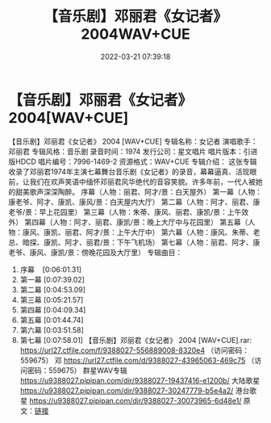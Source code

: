 ﻿---
title: 【音乐剧】邓丽君《女记者》2004WAV+CUE
date: 2022-03-21 07:39:18
categories: WAV车载音乐、镜像
tags: 华语中文
---
# 【音乐剧】邓丽君《女记者》2004[WAV+CUE]

【音乐剧】邓丽君《女记者》 2004 [WAV+CUE]
专辑名称：女记者
演唱歌手：邓丽君
专辑风格：音乐剧
录音时间：1974
发行公司：星文唱片
唱片版本：引进版HDCD
唱片编号：7996-1469-2
资源格式：WAV+CUE
专辑介绍：
这张专辑收录了邓丽君1974年主演七幕舞台音乐剧《女记者》的录音，幕幕逼真、活现眼前，让我们在欢声笑语中缅怀邓丽君风华绝代的音容笑貌。许多年前，一代人被她的甜美歌声深深陶醉。
序幕（人物：丽君、阿才/景：白天屋外）
第一幕（人物：康老爷、阿才、康凯、康风/景：白天屋内大厅）
第二幕（人物：阿才、丽君、康老爷/景：早上花园里）
第三幕（人物：朱蒂、康风、丽君、康凯/景：上午效外）
第四幕（人物：阿才、丽君、康凯/景：晚上大厅中与花园里）
第五幕（人物：康风、康凯、丽君、阿才/景：上午大厅中）
第六幕（人物：康风、朱蒂、老总、暗探、康凯、阿才、丽君/景：下午飞机场）
第七幕（人物：丽君、阿才、康老爷、康风、康凯/景：傍晚花园及大厅里）
专辑曲目：
01. 序幕    [0:06:01.31]
02. 第一幕
[0:07:39.02]
03. 第二幕
[0:04:53.09]
04. 第三幕
[0:05:21.57]
05. 第四幕
[0:04:09.34]
06. 第五幕
[0:01:44.74]
07. 第六幕
[0:03:51.58]
08. 第七幕
[0:07:58.01]
【音乐剧】邓丽君《女记者》 2004 [WAV+CUE].rar: https://url27.ctfile.com/f/9388027-556889008-8320e4
（访问密码：559675）
邓
https://url27.ctfile.com/d/9388027-43965063-469c75
（访问密码：559675）
群星WAV专辑
https://u9388027.pipipan.com/dir/9388027-19437416-e1200b/
大陆歌星
https://u9388027.pipipan.com/dir/9388027-30247779-b5e4a2/
港台歌星
https://u9388027.pipipan.com/dir/9388027-30073965-6d48e1/
原文：[链接](https://blog.sina.com.cn/s/blog_1647c7e7601030wap.html)